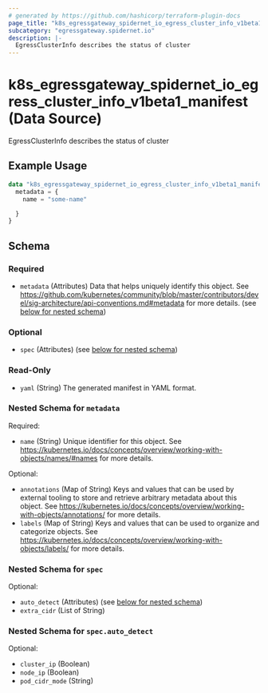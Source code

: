 ```yaml
---
# generated by https://github.com/hashicorp/terraform-plugin-docs
page_title: "k8s_egressgateway_spidernet_io_egress_cluster_info_v1beta1_manifest Data Source - terraform-provider-k8s"
subcategory: "egressgateway.spidernet.io"
description: |-
  EgressClusterInfo describes the status of cluster
---
```


# k8s_egressgateway_spidernet_io_egress_cluster_info_v1beta1_manifest (Data Source)

EgressClusterInfo describes the status of cluster

## Example Usage

```terraform
data "k8s_egressgateway_spidernet_io_egress_cluster_info_v1beta1_manifest" "example" {
  metadata = {
    name = "some-name"

  }
}
```

<!-- schema generated by tfplugindocs -->
## Schema

### Required

- `metadata` (Attributes) Data that helps uniquely identify this object. See https://github.com/kubernetes/community/blob/master/contributors/devel/sig-architecture/api-conventions.md#metadata for more details. (see [below for nested schema](#nestedatt--metadata))

### Optional

- `spec` (Attributes) (see [below for nested schema](#nestedatt--spec))

### Read-Only

- `yaml` (String) The generated manifest in YAML format.

<a id="nestedatt--metadata"></a>
### Nested Schema for `metadata`

Required:

- `name` (String) Unique identifier for this object. See https://kubernetes.io/docs/concepts/overview/working-with-objects/names/#names for more details.

Optional:

- `annotations` (Map of String) Keys and values that can be used by external tooling to store and retrieve arbitrary metadata about this object. See https://kubernetes.io/docs/concepts/overview/working-with-objects/annotations/ for more details.
- `labels` (Map of String) Keys and values that can be used to organize and categorize objects. See https://kubernetes.io/docs/concepts/overview/working-with-objects/labels/ for more details.


<a id="nestedatt--spec"></a>
### Nested Schema for `spec`

Optional:

- `auto_detect` (Attributes) (see [below for nested schema](#nestedatt--spec--auto_detect))
- `extra_cidr` (List of String)

<a id="nestedatt--spec--auto_detect"></a>
### Nested Schema for `spec.auto_detect`

Optional:

- `cluster_ip` (Boolean)
- `node_ip` (Boolean)
- `pod_cidr_mode` (String)
